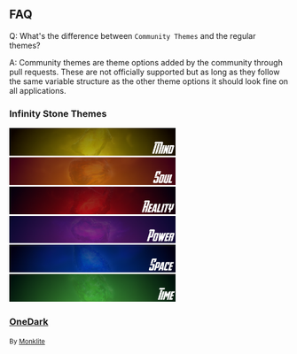 
## FAQ 

Q: What's the difference between `Community Themes` and the regular themes?

A: Community themes are theme options added by the community through pull requests. These are not officially supported but as long as they follow the same variable structure as the other theme options it should look fine on all applications.

### Infinity Stone Themes

<a href="/community-themes/infinity-stone-themes/mind/"><img src="/community-themes/infinity-stone-themes/mind_banner.png" width="300px"/></a>
<a href="/community-themes/infinity-stone-themes/soul/"><img src="/community-themes/infinity-stone-themes/soul_banner.png" width="300px"/></a>
<a href="/community-themes/infinity-stone-themes/reality/"><img src="/community-themes/infinity-stone-themes/reality_banner.png" width="300px"/></a>
<a href="/community-themes/infinity-stone-themes/power/"><img src="/community-themes/infinity-stone-themes/power_banner.png" width="300px"/></a>
<a href="/community-themes/infinity-stone-themes/space/"><img src="/community-themes/infinity-stone-themes/space_banner.png" width="300px"/></a>
<a href="/community-themes/infinity-stone-themes/time/"><img src="/community-themes/infinity-stone-themes/time_banner.png" width="300px"/></a>

### [OneDark](/community-themes/onedark/)

<small> By [Monklite](https://github.com/Monklite) </small>
